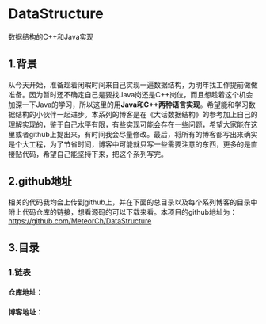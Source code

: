 # DataStructure
数据结构的C++和Java实现
## 1.背景
从今天开始，准备趁着闲暇时间来自己实现一遍数据结构，为明年找工作提前做做准备。因为暂时还不确定自己是要找Java岗还是C++岗位，而且想趁着这个机会加深一下Java的学习，所以这里的用**Java和C++两种语言实现**。希望能和学习数据结构的小伙伴一起进步。本系列的博客是在《大话数据结构》的参考加上自己的理解实现的，鉴于自己水平有限，有些实现可能会存在一些问题，希望大家能在这里或者github上提出来，有时间我会尽量修改。最后，将所有的博客都写出来确实是个大工程，为了节省时间，博客中可能就只写一些需要注意的东西，更多的是直接贴代码，希望自己能坚持下来，把这个系列写完。
## 2.github地址
相关的代码我均会上传到github上，并在下面的总目录以及每个系列博客的目录中附上代码仓库的链接，想看源码的可以下载来看。本项目的github地址为：https://github.com/MeteorCh/DataStructure
## 3.目录
### 1.链表
#### 仓库地址：
#### 博客地址：
